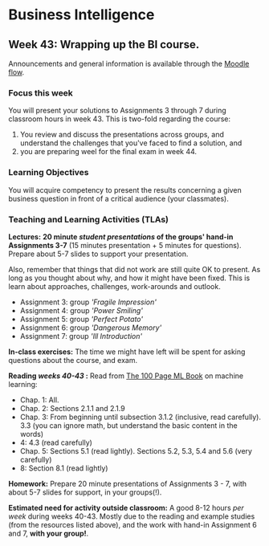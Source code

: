 # Business Intelligence 

## Week 43: Wrapping up the BI course.

Announcements and general information is available through the [Moodle flow](https://cphbusiness.mrooms.net/course/view.php?id=3874). 

### Focus this week
You will present your solutions to Assignments 3 through 7 during classroom hours in week 43. This is two-fold regarding the course:

   1. You review and discuss the presentations across groups, and understand the challenges that you've faced to find a solution, and
   2. you are preparing weel for the final exam in week 44.

### Learning Objectives
You will acquire competency to present the results concerning a given business question in front of a critical audience (your classmates).

### Teaching and Learning Activities (TLAs)
**Lectures:** **20 minute _student presentations_ of the groups' hand-in Assignments 3-7** (15 minutes presentation + 5 minutes for questions). Prepare about 5-7 slides to support your presentation. 

Also, remember that things that did not work are still quite OK to present. As long as you thought about why, and how it might have been fixed. This is learn about approaches, challenges, work-arounds and outlook.

   * Assignment 3: group _'Fragile Impression'_
   * Assignment 4: group _'Power Smiling'_
   * Assignment 5: group _'Perfect Potato'_
   * Assignment 6: group _'Dangerous Memory'_
   * Assignment 7: group _'Ill Introduction'_

**In-class exercises:** The time we might have left will be spent for asking questions about the course, and exam.

**Reading _weeks 40-43_ :** 
Read from [The 100 Page ML Book](../100PageMLBook.pdf) on machine learning:

   - Chap. 1: All. 
   - Chap. 2: Sections 2.1.1 and 2.1.9
   - Chap. 3: From beginning until subsection 3.1.2 (inclusive, read carefully). 3.3 (you can ignore math, but understand the basic content in the words)
   - 4: 4.3 (read carefully)
   - Chap. 5: Sections 5.1 (read lightly). Sections 5.2, 5.3, 5.4 and 5.6 (very carefully)
   - 8: Section 8.1 (read lightly)

**Homework:**
Prepare 20 minute presentations of Assignments 3 - 7, with about 5-7 slides for support, in your groups(!).

**Estimated need for activity outside classroom:** A good 8-12 hours _per week_ during weeks 40-43. Mostly due to the reading and example studies (from the resources listed above), and the work with hand-in Assignment 6 and 7, **with your group!**.
